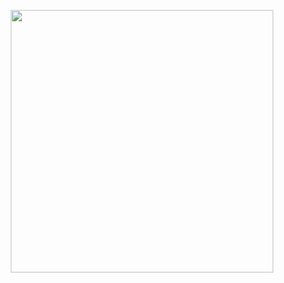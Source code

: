 <p align= "center"> <kbd> <img  src="https://img.freepik.com/premium-vector/girl-character_961307-39133.jpg?semt=ais_hybrid&w=740"width="420"> </kbd><br><br>